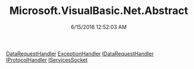﻿---
title: Microsoft.VisualBasic.Net.Abstract
date: 6/15/2016 12:52:03 AM
---

[DataRequestHandler](T-Microsoft.VisualBasic.Net.Abstract.DataRequestHandler.html)
[ExceptionHandler](T-Microsoft.VisualBasic.Net.Abstract.ExceptionHandler.html)
[IDataRequestHandler](T-Microsoft.VisualBasic.Net.Abstract.IDataRequestHandler.html)
[IProtocolHandler](T-Microsoft.VisualBasic.Net.Abstract.IProtocolHandler.html)
[IServicesSocket](T-Microsoft.VisualBasic.Net.Abstract.IServicesSocket.html)
